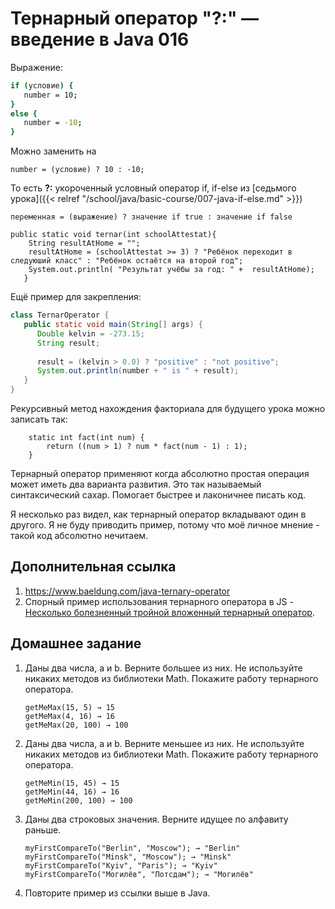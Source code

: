 # Тернарный оператор "?:" — введение в Java 016

Выражение:

```bash
if (условие) {
   number = 10;
}
else {
   number = -10;
}
```

Можно заменить на

```
number = (условие) ? 10 : -10;
```

То есть **?:** укороченный условный оператор if, if-else из [седьмого урока]({{< relref "/school/java/basic-course/007-java-if-else.md" >}}) 


```
переменная = (выражение) ? значение if true : значение if false
```

```
public static void ternar(int schoolАttestat){
    String resultAtHome = "";
    resultAtHome = (schoolАttestat >= 3) ? "Ребёнок переходит в следуюший класс" : "Ребёнок остаётся на второй год";
    System.out.println( "Результат учёбы за год: " +  resultAtHome);
   }
```

Ещё пример для закрепления:

```Java
class TernarOperator {
   public static void main(String[] args) {   
      Double kelvin = -273.15;
      String result;
      
      result = (kelvin > 0.0) ? "positive" : "not positive";
      System.out.println(number + " is " + result);
   }
}
```

Рекурсивный метод нахождения факториала для будущего урока можно записать так:

```
    static int fact(int num) {
        return ((num > 1) ? num * fact(num - 1) : 1);
    }
```

Тернарный оператор применяют когда абсолютно простая операция может иметь два варианта развития. Это так называемый синтаксический сахар. Помогает быстрее и лаконичнее писать код.

Я несколько раз видел, как тернарный оператор вкладывают один в другого. Я не буду приводить пример, потому что моё личное мнение - такой код абсолютно нечитаем.

## Дополнительная ссылка

1. https://www.baeldung.com/java-ternary-operator
2. Спорный пример использования тернарного оператора в JS - [Несколько болезненный тройной вложенный тернарный оператор](https://coderoad.ru/10526739/%D0%9D%D0%B5%D1%81%D0%BA%D0%BE%D0%BB%D1%8C%D0%BA%D0%BE-%D0%B1%D0%BE%D0%BB%D0%B5%D0%B7%D0%BD%D0%B5%D0%BD%D0%BD%D1%8B%D0%B9-%D1%82%D1%80%D0%BE%D0%B9%D0%BD%D0%BE%D0%B9-%D0%B2%D0%BB%D0%BE%D0%B6%D0%B5%D0%BD%D0%BD%D1%8B%D0%B9-%D1%82%D0%B5%D1%80%D0%BD%D0%B0%D1%80%D0%BD%D1%8B%D0%B9-%D0%BE%D0%BF%D0%B5%D1%80%D0%B0%D1%82%D0%BE%D1%80).

## Домашнее задание

1. Даны два числа, a и b. Верните большее из них. Не используйте никаких методов из библиотеки Math. Покажите работу тернарного оператора. 
    ```  
    getMeMax(15, 5) → 15
    getMeMax(4, 16) → 16
    getMeMax(20, 100) → 100
    ```
2. Даны два числа, a и b. Верните меньшее из них. Не используйте никаких методов из библиотеки Math. Покажите работу тернарного оператора. 
    ```  
    getMeMin(15, 45) → 15
    getMeMin(44, 16) → 16
    getMeMin(200, 100) → 100
    ```
3. Даны два строковых значения. Верните идущее по алфавиту раньше.
    ``` 
    myFirstCompareTo("Berlin", "Moscow"); → "Berlin"
    myFirstCompareTo("Minsk", "Moscow"); → "Minsk"
    myFirstCompareTo("Kyiv", "Paris"); → "Kyiv"
    myFirstCompareTo("Могилёв", "Потсдам"); → "Могилёв"
   ``` 
4. Повторите пример из ссылки выше в Java.
